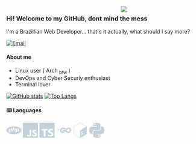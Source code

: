 <img src="https://media2.giphy.com/media/v1.Y2lkPTc5MGI3NjExNWx0MGIwNHZ1MGs5dndyYWo5ajkzcGlibXE5eTE5MzE5cWtpNW00YiZlcD12MV9pbnRlcm5hbF9naWZfYnlfaWQmY3Q9Zw/CuuSHzuc0O166MRfjt/giphy.gif" width="200" align="right" />

### Hi! Welcome to my GitHub, dont mind the mess
I'm a Brazillian Web Developer... that's it actually, what should I say more?

[![Email](https://img.shields.io/badge/nathancampolina.r@gmail.com-blue?logo=gmail&color=1f6feb&logoColor=c3d1d9)](mailto:nathancampolina.r@gmail.com)

#### About me
- Linux user ( Arch <sub>btw</sub> )
- DevOps and Cyber Securiy enthusiast
- Terminal lover

[![GitHub stats](https://github-readme-stats.vercel.app/api?username=spectronp&theme=github_dark&hide_title=true&show_icons=true)](https://github.com/anuraghazra/github-readme-stats)
[![Top Langs](https://github-readme-stats.vercel.app/api/top-langs/?username=anuraghazra&layout=compact&theme=github_dark)](https://github.com/anuraghazra/github-readme-stats)

#### :keyboard: Languages
<p>
<img src="https://raw.githubusercontent.com/spectronp/spectronp/main/images/php.svg" width="40" />
<img src="https://raw.githubusercontent.com/spectronp/spectronp/main/images/javascript.svg" width="40" />
<img src="https://raw.githubusercontent.com/spectronp/spectronp/main/images/typescript.svg" width="40" />
<img src="https://raw.githubusercontent.com/spectronp/spectronp/main/images/go.svg" width="40" />
<img src="https://raw.githubusercontent.com/spectronp/spectronp/main/images/gnubash.svg" width="40" />
<img src="https://raw.githubusercontent.com/spectronp/spectronp/main/images/python.svg" width="40" />
</p>
<!--
TODO

 :gear: Tools
 Linux Setup
 Currently
-->
